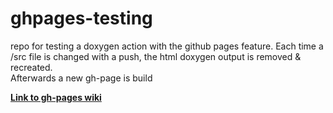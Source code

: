 # ghpages-testing
repo for testing a doxygen action with the github pages feature.
Each time a /src file is changed with a push, the html doxygen output is removed & recreated.  
Afterwards a new gh-page is build

[**Link to gh-pages wiki**](https://tobdos.github.io/ghpages-doxygen/)<br>
